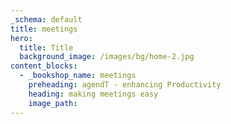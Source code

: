 ```yaml
---
_schema: default
title: meetings
hero:
  title: Title
  background_image: /images/bg/home-2.jpg
content_blocks:
  - _bookshop_name: meetings
    preheading: agendT - enhancing Productivity
    heading: making meetings easy
    image_path:
---
```


